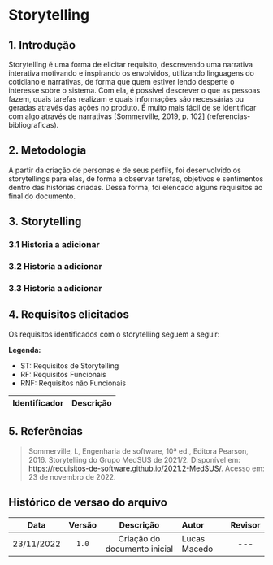# Storytelling

## 1. Introdução

Storytelling é uma forma de elicitar requisito, descrevendo uma narrativa interativa motivando e inspirando os envolvidos, utilizando linguagens do cotidiano e narrativas, de forma que quem estiver lendo desperte o interesse sobre o sistema. Com ela, é possivel descrever o que as pessoas fazem, quais tarefas realizam e quais informações são necessárias ou geradas através das ações no produto. É muito mais fácil de se identificar com algo através de narrativas [Sommerville, 2019, p. 102] (referencias-bibliograficas).

## 2. Metodologia
A partir da criação de personas e de seus perfils, foi desenvolvido os storytellings para elas, de forma a observar tarefas, objetivos e sentimentos dentro das histórias criadas. Dessa forma, foi elencado alguns requisitos ao final do documento.

## 3. Storytelling
### 3.1 Historia a adicionar

### 3.2 Historia a adicionar

### 3.3 Historia a adicionar


## 4. Requisitos elicitados

Os requisitos identificados com o storytelling seguem a seguir:

**Legenda:**

- ST: Requisitos de <span>Storytelling</span>
- RF: Requisitos <span>Funcionais</span>
- RNF: Requisitos não <span>Funcionais</span>

| Identificador | Descrição |
| ------------- | --------- |

## 5. Referências

> Sommerville, I., Engenharia de software, 10ª ed., Editora Pearson, 2016.
> Storytelling do Grupo MedSUS de 2021/2. Disponível em: https://requisitos-de-software.github.io/2021.2-MedSUS/. Acesso em: 23 de novembro de 2022.

## Histórico de versao do arquivo

|  Data    | Versão |   Descrição              | Autor            | Revisor       |
| :------: | :----: | :----------------------: | :--------------- | :-----------: |
| 23/11/2022 | `1.0`  | Criação do documento inicial | Lucas Macedo | --- |